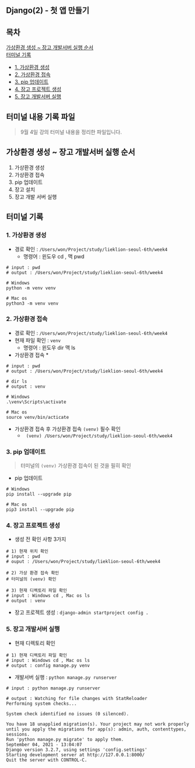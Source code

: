 Django(2) - 첫 앱 만들기
---  
## 목차
[가상환경 생성 ~ 장고 개발서버 실행 순서](#가상환경-생성-~-장고-개발서버-실행-순서)  
[터미널 기록](#터미널-기록) 
 * [1. 가상환경 생성](#1-가상환경-생성) 
 * [2. 가상환경 접속](#2-가상환경-접속) 
 * [3. pip 업데이트](#3-pip-업데이트) 
 * [4. 장고 프로젝트 생성](#4-장고-프로젝트-생성) 
 * [5. 장고 개발서버 실행](#5-장고-개발서버-실행) 

## 터미널 내용 기록 파일
> 9월 4일 강의 터미널 내용을 정리한 파일입니다.

## 가상환경 생성 ~ 장고 개발서버 실행 순서
1. 가상환경 생성
2. 가상환경 접속
3. pip 업데이트
4. 장고 설치
5. 장고 개발 서버 실행  
  
## 터미널 기록
### 1. 가상환경 생성
* 경로 확인 : ``` /Users/won/Project/study/lieklion-seoul-6th/week4 ```
  * 명령어 : 윈도우 cd , 맥 pwd
```
# input : pwd 
# output : /Users/won/Project/study/lieklion-seoul-6th/week4

# Windows
python -m venv venv

# Mac os
python3 -m venv venv
```

### 2. 가상환경 접속
* 경로 확인 : ``` /Users/won/Project/study/lieklion-seoul-6th/week4 ```
* 현재 파일 확인 : ``` venv ```
  * 명령어 : 윈도우 dir 맥 ls
* 가상환경 접속
  * 
```
# input : pwd 
# output : /Users/won/Project/study/lieklion-seoul-6th/week4

# dir ls
# output : venv

# Windows
.\venv\Scripts\activate

# Mac os
source venv/bin/acticate
```
* 가상환경 접속 후 가상환경 접속 ``` (venv) ``` 필수 확인
  * ``` (venv) /Users/won/Project/study/lieklion-seoul-6th/week4```  

### 3. pip 업데이트
> 터미널의 ``` (venv) ``` 가상환경 접속이 된 것을 필히 확인
* pip 업데이트
```
# Windows
pip install --upgrade pip

# Mac os
pip3 install --upgrade pip
```

### 4. 장고 프로젝트 생성
* 생성 전 확인 사항 3가지
```
# 1) 현재 위치 확인
# input : pwd
# ouput : /Users/won/Project/study/lieklion-seoul-6th/week4

# 2) 가상 환경 접속 확인
# 터미널의 (venv) 확인

# 3) 현재 디렉토리 파일 확인
# input : Windows cd , Mac os ls
# output : venv
```
* 장고 프로젝트 생성 : ``` django-admin startproject config . ```

### 5. 장고 개발서버 실행
* 현재 디렉토리 확인
```
# 1) 현재 디렉토리 파일 확인
# input : Windows cd , Mac os ls
# output : config manage.py venv
```
* 개발서버 실행 : ``` python manage.py runserver ```
```
# input : python manage.py runserver

# output : Watching for file changes with StatReloader
Performing system checks...

System check identified no issues (0 silenced).

You have 18 unapplied migration(s). Your project may not work properly until you apply the migrations for app(s): admin, auth, contenttypes, sessions.
Run 'python manage.py migrate' to apply them.
September 04, 2021 - 13:04:07
Django version 3.2.7, using settings 'config.settings'
Starting development server at http://127.0.0.1:8000/
Quit the server with CONTROL-C.
```
